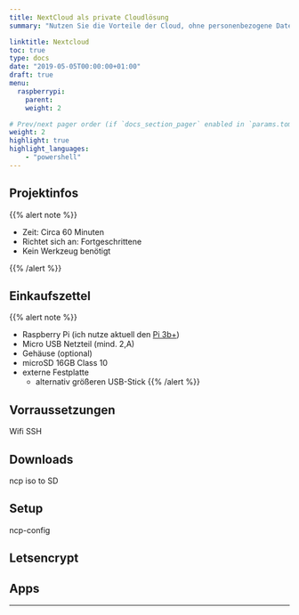 ```yaml
---
title: NextCloud als private Cloudlösung
summary: "Nutzen Sie die Vorteile der Cloud, ohne personenbezogene Daten in die Hände anderer zu legen: Nextcloud auf dem Raspberry Pi macht es möglich."

linktitle: Nextcloud
toc: true
type: docs
date: "2019-05-05T00:00:00+01:00"
draft: true
menu:
  raspberrypi:
    parent: 
    weight: 2

# Prev/next pager order (if `docs_section_pager` enabled in `params.toml`)
weight: 2
highlight: true
highlight_languages: 
    - "powershell" 
---
```


## Projektinfos
{{% alert note %}}
* Zeit: Circa 60 Minuten
* Richtet sich an: Fortgeschrittene
* Kein Werkzeug benötigt
  
{{% /alert %}}

## Einkaufszettel
{{% alert note %}}
* Raspberry Pi (ich nutze aktuell den [Pi 3b+](https://shop.pimoroni.de/products/raspberry-pi-zero-w))
* Micro USB Netzteil (mind. 2,A)
* Gehäuse (optional)
* microSD 16GB Class 10
* externe Festplatte
  * alternativ größeren USB-Stick
{{% /alert %}}

## Vorraussetzungen
Wifi
SSH

## Downloads
ncp
iso to SD

## Setup
ncp-config

## Letsencrypt

## Apps

---

<!-- Quellen: https://www.heise.de/tipps-tricks/Nextcloud-auf-dem-Raspberry-Pi-so-geht-s-4363735.html -->